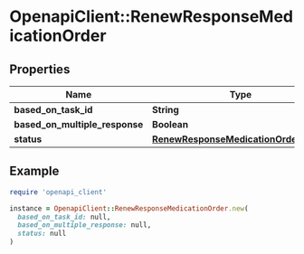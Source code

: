 # OpenapiClient::RenewResponseMedicationOrder

## Properties

| Name | Type | Description | Notes |
| ---- | ---- | ----------- | ----- |
| **based_on_task_id** | **String** |  |  |
| **based_on_multiple_response** | **Boolean** |  | [optional] |
| **status** | [**RenewResponseMedicationOrderStatus**](RenewResponseMedicationOrderStatus.md) |  |  |

## Example

```ruby
require 'openapi_client'

instance = OpenapiClient::RenewResponseMedicationOrder.new(
  based_on_task_id: null,
  based_on_multiple_response: null,
  status: null
)
```

